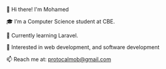 👋 Hi there! I'm Mohamed

🎓 I’m a Computer Science student at CBE.

🌱 Currently learning Laravel.

💼 Interested in web development, and software development

📫 Reach me at: protocalmob@gmail.com

